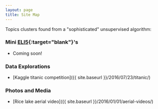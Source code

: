 ```yaml
---
layout: page
title: Site Map
---
```


Topics clusters found from a "sophisticated" unsupervised algorithm:

### Mini [ELI5](https://www.reddit.com/r/explainlikeimfive/){:target="blank"}'s
- Coming soon!

### Data Explorations
- [Kaggle titanic competition]({{ site.baseurl }}/2016/07/23/titanic/)

### Photos and Media
- [Rice lake aerial video]({{ site.baseurl }}/2016/01/01/aerial-videos/)
